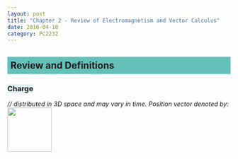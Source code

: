 ```yaml
---
layout: post
title: "Chapter 2 - Review of Electromagnetism and Vector Calculus"
date: 2016-04-18
category: PC2232
---
```


<h2><div style="padding:7px;background-color:#63C1BA;line-height:1.2;">
Review and Definitions
</div></h2>

<h3><span style="background-color:#dff2f1;">Charge</span></h3>
<i>// distributed in 3D space and may vary in time. Position vector denoted by:   </i>
<img src="http://i1377.photobucket.com/albums/ah79/serriferousx/2-1_zps43c8mzcz.png" style="width:100px;">

